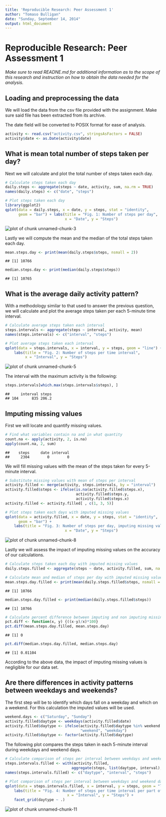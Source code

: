```yaml
---
title: 'Reproducible Research: Peer Assessment 1'
author: "Tomaso Bulligan"
date: "Sunday, September 14, 2014"
output: html_document
---
```




# Reproducible Research: Peer Assessment 1

*Make sure to read READNE.md for additional information as to the scope of this research and instruction on how to obtain the data needed for the analysis.*

## Loading and preprocessing the data

We will load the data from the csv file provided with the assignment. Make sure said file has been extracted from its archive.

The date field will be converted to POSIX format for ease of analysis.


```r
activity <- read.csv("activity.csv", stringsAsFactors = FALSE)
activity$date <- as.Date(activity$date)
```

## What is mean total number of steps taken per day?

Next we will calculate and plot the total number of steps taken each day.


```r
# Calculate steps taken each day
daily.steps <- aggregate(steps ~ date, activity, sum, na.rm = TRUE)
names(daily.steps) <- c("date", "steps")

# Plot steps taken each day
library(ggplot2)
qplot(data = daily.steps, x = date, y = steps, stat = "identity",
      geom = "bar") + labs(title = "Fig. 1: Number of steps per day",
                           x = "Date", y = "Steps")
```

![plot of chunk unnamed-chunk-3](figure/unnamed-chunk-3.png) 

Lastly we will compute the mean and the median of the total steps taken each day.


```r
mean.steps.day <- print(mean(daily.steps$steps, nsmall = 2))
```

```
## [1] 10766
```

```r
median.steps.day <- print(median(daily.steps$steps))
```

```
## [1] 10765
```

## What is the average daily activity pattern?

With a methodology similar to that used to answer the previous question, we will calculate and plot the average steps taken per each 5-minute time interval.


```r
# Calculate average steps taken each interval
steps.intervals <- aggregate(steps ~ interval, activity, mean)
names(steps.intervals) <- c("interval", "steps")

# Plot average steps taken each interval
qplot(data = steps.intervals, x = interval, y = steps, geom = "line") +
    labs(title = "Fig. 2: Number of steps per time interval",
         x = "Interval", y = "Steps")
```

![plot of chunk unnamed-chunk-5](figure/unnamed-chunk-5.png) 

The interval with the maximum activity is the following:


```r
steps.intervals[which.max(steps.intervals$steps), ]
```

```
##     interval steps
## 104      835 206.2
```

## Imputing missing values

First we will locate and quantify missing values.


```r
# Find what variables contain na and in what quantity
count.na <- apply(activity, 2, is.na)
apply(count.na, 2, sum)
```

```
##    steps     date interval 
##     2304        0        0
```

We will fill missing values with the mean of the steps taken for every 5-minute interval.


```r
# Substitute missing values with mean of steps per interval
activity.filled <- merge(activity, steps.intervals, by = "interval")
activity.filled$steps <- ifelse(is.na(activity.filled$steps.x),
                                activity.filled$steps.y,
                                activity.filled$steps.x)
activity.filled <- activity.filled[ , c(1, 3, 5)]

# Plot steps taken each days with imputed missing values
qplot(data = activity.filled, x = date, y = steps, stat = "identity",
      geom = "bar") +
    labs(title = "Fig. 3: Number of steps per day, imputing missing values",
                           x = "Date", y = "Steps")
```

![plot of chunk unnamed-chunk-8](figure/unnamed-chunk-8.png) 

Lastly we will assess the impact of imputing missing values on the accuracy of our calculations.


```r
# Calculate steps taken each day with imputed missing values
daily.steps.filled <- aggregate(steps ~ date, activity.filled, sum, na.rm = T)

# Calculate mean and median of steps per day with imputed missing values
mean.steps.day.filled <- print(mean(daily.steps.filled$steps, nsmall = 2))
```

```
## [1] 10766
```

```r
median.steps.day.filled <- print(median(daily.steps.filled$steps))
```

```
## [1] 10766
```

```r
# Calculate percent difference between imputing and non imputing missing values
pct.diff <- function(x, y) {((x-y)/x)*100}
pct.diff(mean.steps.day.filled, mean.steps.day)
```

```
## [1] 0
```

```r
pct.diff(median.steps.day.filled, median.steps.day)
```

```
## [1] 0.01104
```

According to the above data, the impact of imputing missing values is negligible for our data set.

## Are there differences in activity patterns between weekdays and weekends?

The first step will be to identify which days fall on a weekday and which on a weekend. For this calculation the imputed values will be used.


```r
weekend.days <- c("Saturday", "Sunday")
activity.filled$daytype <- weekdays(activity.filled$date)
activity.filled$daytype <- ifelse(activity.filled$daytype %in% weekend.days,
                                  "weekend", "weekday")
activity.filled$daytype <- factor(activity.filled$daytype)
```

The following plot compares the steps taken in each 5-minute interval during weekdays and weekend days.


```r
# Calculate comparison of steps per interval between weekdays and weekend days
steps.intervals.filled <- with(activity.filled,
                              aggregate(steps, list(daytype, interval), mean))
names(steps.intervals.filled) <- c("daytype", "interval", "steps")

# Plot comparison of steps per interval between weekdays and weekend days
qplot(data = steps.intervals.filled, x = interval, y = steps, geom = "line") +
    labs(title = "Fig. 4: Number of steps per time interval per part of week",
                            x = "Interval", y = "Steps") +
    facet_grid(daytype ~ .)
```

![plot of chunk unnamed-chunk-11](figure/unnamed-chunk-11.png) 
